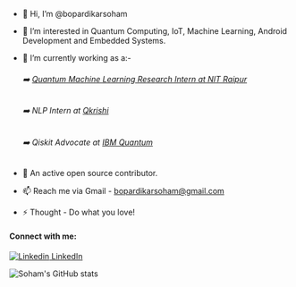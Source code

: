 - 👋 Hi, I’m @bopardikarsoham
- 👀 I’m interested in Quantum Computing, IoT, Machine Learning, Android Development and Embedded Systems.
- 🌱 I’m currently working as a:-

  ###### :arrow_right: [Quantum Machine Learning Research Intern at NIT Raipur](https://qworld.net/qintern-2022/)
  
  ###### :arrow_right: NLP Intern at [Qkrishi](https://qkrishi.com/)
  
  ###### :arrow_right: Qiskit Advocate at [IBM Quantum](https://qiskit.org/advocates/)
- 💞️ An active open source contributor.
- 📫 Reach me via Gmail - bopardikarsoham@gmail.com
- ⚡ Thought - Do what you love!

#### Connect with me:

[![Linkedin](https://i.stack.imgur.com/gVE0j.png) LinkedIn](https://www.linkedin.com/in/soham-bopardikar-580432175/)
&nbsp;


![Soham's GitHub stats](https://github-readme-stats.vercel.app/api?username=bopardikarsoham&show_icons=true&theme=merko)

<!---
bopardikarsoham/bopardikarsoham is a ✨ special ✨ repository because its `README.md` (this file) appears on your GitHub profile.
You can click the Preview link to take a look at your changes.
--->
